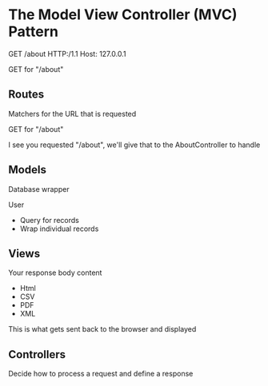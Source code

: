 # The Model View Controller (MVC) Pattern

GET /about HTTP:/1.1
Host: 127.0.0.1

GET for "/about"

## Routes
Matchers for the URL that is requested

GET for "/about"

I see you requested "/about", we'll give that to the AboutController to handle

## Models
Database wrapper

User
- Query for records
- Wrap individual records

## Views
Your response body content
- Html
- CSV
- PDF
- XML

This is what gets sent back to the browser and displayed

## Controllers
Decide how to process a request and define a response